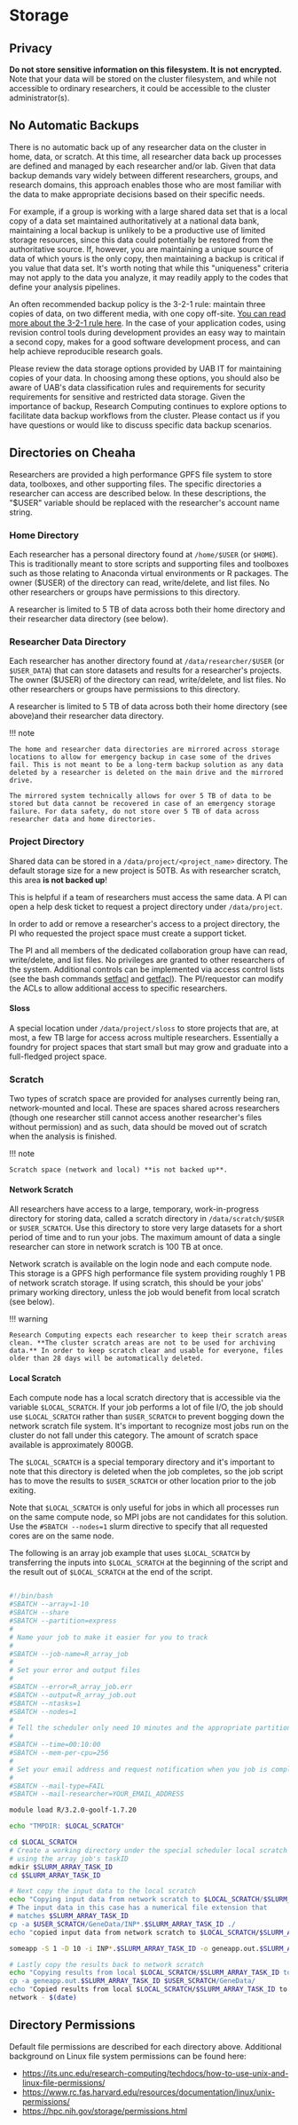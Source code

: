 # Storage

## Privacy

**Do not store sensitive information on this filesystem. It is not encrypted.** Note that your data will be stored on the cluster filesystem, and while not accessible to ordinary researchers, it could be accessible to the cluster administrator(s).

## No Automatic Backups

There is no automatic back up of any researcher data on the cluster in home, data, or scratch. At this time, all researcher data back up processes are defined and managed by each researcher and/or lab. Given that data backup demands vary widely between different researchers, groups, and research domains, this approach enables those who are most familiar with the data to make appropriate decisions based on their specific needs.

For example, if a group is working with a large shared data set that is a local copy of a data set maintained authoritatively at a national data bank, maintaining a local backup is unlikely to be a productive use of limited storage resources, since this data could potentially be restored from the authoritative source. If, however, you are maintaining a unique source of data of which yours is the only copy, then maintaining a backup is critical if you value that data set. It's worth noting that while this "uniqueness" criteria may not apply to the data you analyze, it may readily apply to the codes that define your analysis pipelines.

An often recommended backup policy is the 3-2-1 rule: maintain three copies of data, on two different media, with one copy off-site. [You can read more about the 3-2-1 rule here](https://www.backblaze.com/blog/the-3-2-1-backup-strategy/). In the case of your application codes, using revision control tools during
development provides an easy way to maintain a second copy, makes for a good software development process, and can help achieve reproducible research goals.

Please review the data storage options provided by UAB IT for maintaining copies of your data. In choosing among these options, you should also be aware of UAB's data classification rules and requirements for security requirements for sensitive and restricted data storage. Given the importance of backup, Research Computing continues to explore options to facilitate data backup workflows from the cluster. Please contact us if you have questions or would like to discuss specific data backup scenarios.

## Directories on Cheaha

Researchers are provided a high performance GPFS file system to store data, toolboxes, and other supporting files. The specific directories a researcher can access are described below. In these descriptions, the "$USER" variable should be replaced with the researcher's account name string.

### Home Directory

Each researcher has a personal directory found at `/home/$USER` (or `$HOME`). This is traditionally meant to store scripts and supporting files and toolboxes such as those relating to Anaconda virtual environments or R packages. The owner ($USER) of the directory can read, write/delete, and list files. No other researchers or groups have permissions to this directory.

A researcher is limited to 5 TB of data across both their home directory and their researcher data directory (see below).

### Researcher Data Directory

Each researcher has another directory found at `/data/researcher/$USER` (or `$USER_DATA`) that can store datasets and results for a researcher's projects. The owner ($USER) of the directory can read, write/delete, and list files. No other researchers or groups have permissions to this directory.

A researcher is limited to 5 TB of data across both their home directory (see above)and their researcher data directory.

!!! note

<!-- markdownlint-disable-next-line -->
    The home and researcher data directories are mirrored across storage locations to allow for emergency backup in case some of the drives fail. This is not meant to be a long-term backup solution as any data deleted by a researcher is deleted on the main drive and the mirrored drive.

    The mirrored system technically allows for over 5 TB of data to be stored but data cannot be recovered in case of an emergency storage failure. For data safety, do not store over 5 TB of data across researcher data and home directories.

### Project Directory

Shared data can be stored in a `/data/project/<project_name>` directory. The default storage size for a new project is 50TB. As with researcher scratch, this area **is not backed up**!

This is helpful if a team of researchers must access the same data. A PI can open a help desk ticket to request a project directory under `/data/project`.

In order to add or remove a researcher's access to a project directory, the PI who requested the project space must create a support ticket.

The PI and all members of the dedicated collaboration group have can read, write/delete, and list files. No privileges are granted to other researchers of the system. Additional controls can be implemented via access control lists (see the bash commands [setfacl](https://linux.die.net/man/1/setfacl) and [getfacl](https://linux.die.net/man/1/getfacl)). The PI/requestor can modify the ACLs to allow additional access to specific researchers.

#### Sloss

A special location under `/data/project/sloss` to store projects that are, at most, a few TB large for access across multiple researchers. Essentially a foundry for project spaces that start small but may grow and graduate into a full-fledged project space.

### Scratch

Two types of scratch space are provided for analyses currently being ran, network-mounted and local. These are spaces shared across researchers (though one researcher still cannot access another researcher's files without permission) and as such, data should be moved out of scratch when the analysis is finished.

!!! note

<!-- markdownlint-disable-next-line -->
    Scratch space (network and local) **is not backed up**.

#### Network Scratch

All researchers have access to a large, temporary, work-in-progress directory for storing data, called a scratch directory in `/data/scratch/$USER` or `$USER_SCRATCH`. Use this directory to store very large datasets for a short period of time and to run your jobs. The maximum amount of data a single researcher can store in network scratch is 100 TB at once.

Network scratch is available on the login node and each compute node. This storage is a GPFS high performance file system providing roughly 1 PB of network scratch storage. If using scratch, this should be your jobs' primary working directory, unless the job would benefit from local scratch (see below).

!!! warning

<!-- markdownlint-disable-next-line -->
    Research Computing expects each researcher to keep their scratch areas clean. **The cluster scratch areas are not to be used for archiving data.** In order to keep scratch clear and usable for everyone, files older than 28 days will be automatically deleted.

#### Local Scratch

Each compute node has a local scratch directory that is accessible via the variable `$LOCAL_SCRATCH`. If your job performs a lot of file I/O, the job should use `$LOCAL_SCRATCH` rather than `$USER_SCRATCH` to prevent bogging down the network scratch file system. It's important to recognize most jobs run on the cluster do not fall under this category. The amount of scratch space available is approximately 800GB.

The `$LOCAL_SCRATCH` is a special temporary directory and it's important to note that this directory is deleted when the job completes, so the job script has to move the results to `$USER_SCRATCH` or other location prior to the job exiting.

Note that `$LOCAL_SCRATCH` is only useful for jobs in which all processes run on the same compute node, so MPI jobs are not candidates for this solution. Use the `#SBATCH --nodes=1` slurm directive to specify that all requested cores are on the same node.

The following is an array job example that uses `$LOCAL_SCRATCH` by transferring the inputs into `$LOCAL_SCRATCH` at the beginning of the script and the result out of `$LOCAL_SCRATCH` at the end of the script.

``` bash

#!/bin/bash
#SBATCH --array=1-10
#SBATCH --share
#SBATCH --partition=express
#
# Name your job to make it easier for you to track
#
#SBATCH --job-name=R_array_job
#
# Set your error and output files
#
#SBATCH --error=R_array_job.err
#SBATCH --output=R_array_job.out
#SBATCH --ntasks=1
#SBATCH --nodes=1
#
# Tell the scheduler only need 10 minutes and the appropriate partition
#
#SBATCH --time=00:10:00
#SBATCH --mem-per-cpu=256
#
# Set your email address and request notification when you job is complete or if it fails
#
#SBATCH --mail-type=FAIL
#SBATCH --mail-researcher=YOUR_EMAIL_ADDRESS

module load R/3.2.0-goolf-1.7.20

echo "TMPDIR: $LOCAL_SCRATCH"

cd $LOCAL_SCRATCH
# Create a working directory under the special scheduler local scratch directory
# using the array job's taskID
mdkir $SLURM_ARRAY_TASK_ID
cd $SLURM_ARRAY_TASK_ID

# Next copy the input data to the local scratch
echo "Copying input data from network scratch to $LOCAL_SCRATCH/$SLURM_ARRAY_TASK_ID - $(date)
# The input data in this case has a numerical file extension that
# matches $SLURM_ARRAY_TASK_ID
cp -a $USER_SCRATCH/GeneData/INP*.$SLURM_ARRAY_TASK_ID ./
echo "copied input data from network scratch to $LOCAL_SCRATCH/$SLURM_ARRAY_TASK_ID - $(date)

someapp -S 1 -D 10 -i INP*.$SLURM_ARRAY_TASK_ID -o geneapp.out.$SLURM_ARRAY_TASK_ID

# Lastly copy the results back to network scratch
echo "Copying results from local $LOCAL_SCRATCH/$SLURM_ARRAY_TASK_ID to network - $(date)
cp -a geneapp.out.$SLURM_ARRAY_TASK_ID $USER_SCRATCH/GeneData/
echo "Copied results from local $LOCAL_SCRATCH/$SLURM_ARRAY_TASK_ID to
network - $(date)

```

## Directory Permissions

Default file permissions are described for each directory above.
Additional background on Linux file system permissions can be found
here:

- <https://its.unc.edu/research-computing/techdocs/how-to-use-unix-and-linux-file-permissions/>
- <https://www.rc.fas.harvard.edu/resources/documentation/linux/unix-permissions/>
- <https://hpc.nih.gov/storage/permissions.html>
